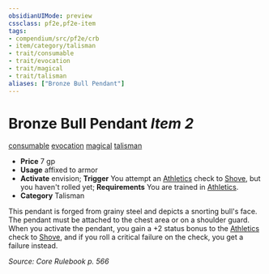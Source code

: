 ```yaml
---
obsidianUIMode: preview
cssclass: pf2e,pf2e-item
tags:
- compendium/src/pf2e/crb
- item/category/talisman
- trait/consumable
- trait/evocation
- trait/magical
- trait/talisman
aliases: ["Bronze Bull Pendant"]
---
```

# Bronze Bull Pendant *Item 2*  
[consumable](/rules/traits/consumable.md)  [evocation](/rules/traits/evocation.md)  [magical](/rules/traits/magical.md)  [talisman](/rules/traits/talisman.md)  

- **Price** 7 gp
- **Usage** affixed to armor
- **Activate** envision; **Trigger** You attempt an [Athletics](/compendium/skills.md#Athletics) check to [Shove](/rules/actions/shove.md), but you haven't rolled yet; **Requirements** You are trained in [Athletics](/compendium/skills.md#Athletics).
- **Category** Talisman

This pendant is forged from grainy steel and depicts a snorting bull's face. The pendant must be attached to the chest area or on a shoulder guard. When you activate the pendant, you gain a +2 status bonus to the [Athletics](/compendium/skills.md#Athletics) check to [Shove](/rules/actions/shove.md), and if you roll a critical failure on the check, you get a failure instead.

*Source: Core Rulebook p. 566*